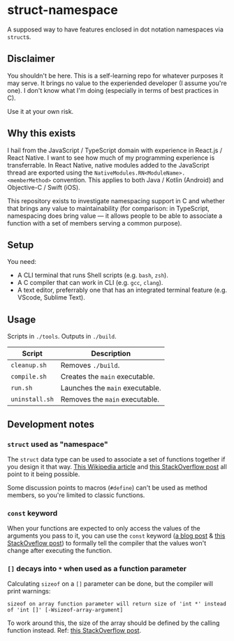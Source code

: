 # struct-namespace
A supposed way to have features enclosed in dot notation namespaces via `struct`s.

## Disclaimer
You shouldn't be here. This is a self-learning repo for whatever purposes it may serve. It brings no value to the experiended developer (I assume you're one). I don't know what I'm doing (especially in terms of best practices in C).

Use it at your own risk.

## Why this exists
I hail from the JavaScript / TypeScript domain with experience in React.js / React Native. I want to see how much of my programming experience is transferrable. In React Native, native modules added to the JavaScript thread are exported using the `NativeModules.RN<ModuleName>.<memberMethod>` convention. This applies to both Java / Kotlin (Android) and Objective-C / Swift (iOS).

This repository exists to investigate namespacing support in C and whether that brings any value to maintainability (for comparison: in TypeScript, namespacing does bring value — it allows people to be able to associate a function with a set of members serving a common purpose).

## Setup
You need:
- A CLI terminal that runs Shell scripts (e.g. `bash`, `zsh`).
- A C compiler that can work in CLI (e.g. `gcc`, `clang`).
- A text editor, preferrably one that has an integrated terminal feature (e.g. VScode, Sublime Text).

## Usage
Scripts in `./tools`. Outputs in `./build`.

| Script | Description |
| --- | --- |
| `cleanup.sh` | Removes `./build`. |
| `compile.sh` | Creates the `main` executable. |
| `run.sh` | Launches the `main` executable. |
| `uninstall.sh` | Removes the `main` executable. |

## Development notes
### `struct` used as "namespace"
The `struct` data type can be used to associate a set of functions together if you design it that way. [This Wikipedia article](https://en.wikipedia.org/wiki/Namespace#C) and [this StackOverflow post](https://stackoverflow.com/a/28535585) all point to it being possible.

Some discussion points to macros (`#define`) can't be used as method members, so you're limited to classic functions.

### `const` keyword
When your functions are expected to only access the values of the arguments you pass to it, you can use the `const` keyword ([a blog post](https://matt.sh/sytycc) & [this StackOveflow post](https://stackoverflow.com/a/9419528)) to formally tell the compiler that the values won't change after executing the function.

### `[]` decays into `*` when used as a function parameter
Calculating `sizeof` on a `[]` parameter can be done, but the compiler will print warnings:

```
sizeof on array function parameter will return size of 'int *' instead of 'int []' [-Wsizeof-array-argument]
```

To work around this, the size of the array should be defined by the calling function instead. Ref: [this StackOverflow post](https://stackoverflow.com/a/25680092).
